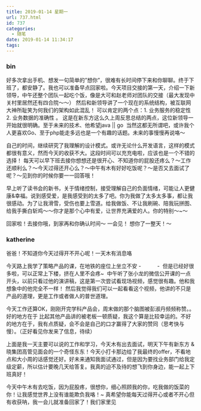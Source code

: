 ```yaml
---
title: 2019-01-14 星期一
url: 737.html
id: 737
categories:
  - 随笔
date: 2019-01-14 11:34:17
tags:
---
```


### bin

好多次拿出手机、想发一句简单的”想你”，很难有长时间停下来和你聊聊。终于下班了，都安静了。我也可以准备早点回家啦。今天项目交接的第一天，介绍一下新领导，中午还整个团队一起吃个饭，像是大可和赵老师对团队的交接（最大发现中关村里居然还有四合院～～） 然后和新领导讲了一个现在的系统结构，被互联网大神所耻笑为何我们的架构如此混乱！ 可以肯定的两个点：1\. 业务服务的稳定性  2. 业务数据的准确性 。 这是在新东方这么久上周反思总结的两点，这位新领导一开始就很明确。至于未来的技术、他希望java || go  当然这都无所谓吧，或许我个人更喜欢Go、至于php能走多远也是一个有趣的话题。未来的事慢慢再说咯～

自己的时间，继续研究了我理解的设计模式。或许无论什么开发语言，这样的模式都很有意义，然而今天的收获不大。这段时间可以充充电啦，应该也是一个不错的选择！ 每天可以早下班去接你想想还是很开心、不知道你的屁股还疼么？～工作还顺利么？～今天过得还开心么？～中午有木有好好吃饭呢？～是否又去面试了呢？～见到你的时候你要一一回答哦！

早上听了读书会的新书，关于情绪控制，接受理解自己的负面情绪，可能让人更健康&幸福。说到感受爱，是我感受到的太多了吧。你为我做了太多太多事，都让我很感动。为了让我滑雪，受伤也要上雪道。给我做饭、不让我刷碗、陪我玩拼图、给我手撕白斩鸡～～你才是那个心中有爱，让世界充满爱的人。你的特别～~～

回家啦！去接你哦，到家再和你确认时间～ 一会见！ 想你了一整天！～

### katherine

爸爸！不知道你今天过得开不开心呢！一天木有消息咯

今天路上我学了策略产品的课，在地铁的座位上坐立不安 \-           -  但是已经好很多啦，可以正常上下楼，挤在人里不会疼~  中午听了张小龙的微信公开课的一点开头，以前只看过他的演讲稿，这是第一次尝试看现场视频，感觉很有趣。他和我想象中的他完全不一样！ 然后我觉得我们可以一起看看这个视频，他讲的不只是产品的道理，更是工作或者做人的普世道理。

今天工作还算OK，刚刚开完学科产品会，周末做的那个脑图被彭淑丹频频称赞。。好的地方在于 比起其他产品讲的被老板一顿质疑，我这个算是比较幸运的。不好的地方在于，我有点质疑，会不会是自己的口才赢得了大家的赞同（思考快与慢）。（正好看见你发来了信息，待续）

上面是我一天主要可以说的工作和学习，今天木有出去面试，明天下午有新东方 & 晓集团高管见面会的一个奇怪东东！今天小打卡那边给了我最终的offer，不看地点和大小周的话感觉还好。好未来通知我面试通过，但是因为要找业务部门给我定级定薪，所以估计要晚几天给答复。我真的迫不及待的想飞到你身边，能一起上下班真好！

今天中午木有去吃饭，因为屁股疼，很想你，细心照顾我的你，吃我做的饭菜的你！让我感觉世界上没有谁能欺负我咯！~ 真希望你能每天过得开心或者不开心但有收获呐，我一会儿就准备回家了！我们家里见